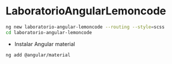 # LaboratorioAngularLemoncode

```bash
ng new laboratorio-angular-lemoncode --routing --style=scss
cd laboratorio-angular-lemoncode
```
- Instalar Angular material
```bash
ng add @angular/material
```

